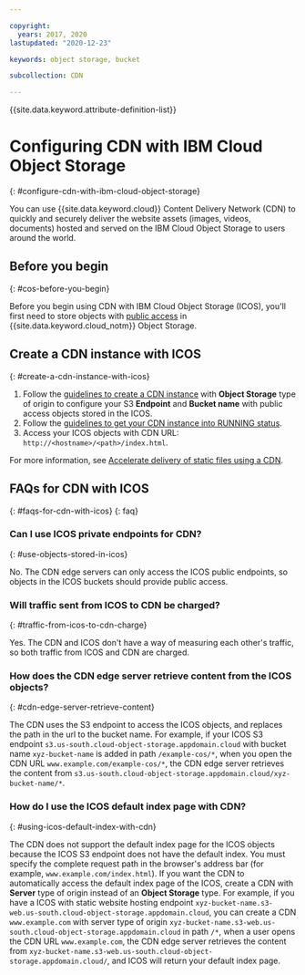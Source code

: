 ```yaml
---

copyright:
  years: 2017, 2020
lastupdated: "2020-12-23"

keywords: object storage, bucket

subcollection: CDN

---
```


{{site.data.keyword.attribute-definition-list}}

# Configuring CDN with IBM Cloud Object Storage
{: #configure-cdn-with-ibm-cloud-object-storage}

You can use {{site.data.keyword.cloud}} Content Delivery Network (CDN) to quickly and securely deliver the website assets (images, videos, documents) hosted and served on the IBM Cloud Object Storage to users around the world.

## Before you begin
{: #cos-before-you-begin}

Before you begin using CDN with IBM Cloud Object Storage (ICOS), you'll first need to store objects with [public access](/docs/cloud-object-storage?topic=cloud-object-storage-iam-public-access) in {{site.data.keyword.cloud_notm}} Object Storage.

## Create a CDN instance with ICOS
{: #create-a-cdn-instance-with-icos}

1. Follow the [guidelines to create a CDN instance](/docs/CDN?topic=CDN-order-a-cdn) with **Object Storage** type of origin to configure your S3 **Endpoint** and **Bucket name** with public access objects stored in the ICOS.
1. Follow the [guidelines to get your CDN instance into RUNNING status](/docs/CDN?topic=CDN-getting-to-running-status).
1. Access your ICOS objects with CDN URL: `http://<hostname>/<path>/index.html`.

For more information, see [Accelerate delivery of static files using a CDN](/docs/solution-tutorials?topic=solution-tutorials-static-files-cdn).

## FAQs for CDN with ICOS
{: #faqs-for-cdn-with-icos}
{: faq}

### Can I use ICOS private endpoints for CDN?
{: #use-objects-stored-in-icos}

No. The CDN edge servers can only access the ICOS public endpoints, so objects in the ICOS buckets should provide public access.

### Will traffic sent from ICOS to CDN be charged?
{: #traffic-from-icos-to-cdn-charge}

Yes. The CDN and ICOS don't have a way of measuring each other's traffic, so both traffic from ICOS and CDN are charged.

### How does the CDN edge server retrieve content from the ICOS objects?
{: #cdn-edge-server-retrieve-content}

The CDN uses the S3 endpoint to access the ICOS objects, and replaces the path in the url to the bucket name. For example, if your ICOS S3 endpoint `s3.us-south.cloud-object-storage.appdomain.cloud` with bucket name `xyz-bucket-name` is added in path `/example-cos/*`, when you open the CDN URL `www.example.com/example-cos/*`, the CDN edge server retrieves the content from `s3.us-south.cloud-object-storage.appdomain.cloud/xyz-bucket-name/*`.

### How do I use the ICOS default index page with CDN?
{: #using-icos-default-index-with-cdn}

The CDN does not support the default index page for the ICOS objects because the ICOS S3 endpoint does not have the default index. You must specify the complete request path in the browser's address bar (for example, `www.example.com/index.html`). If you want the CDN to automatically access the default index page of the ICOS, create a CDN with **Server** type of origin instead of an **Object Storage** type. For example, if you have a ICOS with static website hosting endpoint `xyz-bucket-name.s3-web.us-south.cloud-object-storage.appdomain.cloud`, you can create a CDN `www.example.com` with server type of origin `xyz-bucket-name.s3-web.us-south.cloud-object-storage.appdomain.cloud` in path `/*`, when a user opens the CDN URL `www.example.com`, the CDN edge server retrieves the content from `xyz-bucket-name.s3-web.us-south.cloud-object-storage.appdomain.cloud/`, and ICOS will return your default index page.
